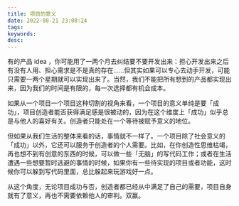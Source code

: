 ```yaml
---
title: 项目的意义
date: 2022-08-21 23:08:24
tags:
keywords:
desc:
---
```


有的产品 idea ，你可能用了一两个月去纠结要不要开发出来：担心开发出来之后有没有人用、担心需求是不是真的存在……但其实如果可以专心去动手开发，可能只需要一两个星期就可以实现出来了。当然，我们不能把所有想到的产品都实现出来，因为我们的时间是有限的，每一次选择都有机会成本。

如果从一个项目一个项目这种切割的视角来看，一个项目的意义单纯是要「成功」，项目创造者能否获得满足感是很被动的，因为在这个维度上「成功」似乎总是与他人的喜好有关。创造者只能处在一个等待被赋予意义的地位。

但如果从我们生活的整体来看的话，事情就不一样了。一个项目除了社会意义的「成功」以外，它还可以服务于创造者的个人需要。比如，在你创造性思维枯竭，再也想不到有创意的东西的时候，可以做一些「无脑」的写代码工作；或者在生活遭遇一些想要暂时逃避的事情的时候，如果你有一些待实现的项目或者功能，这时候你可以躲到写代码里面，总比躲起来玩游戏好一点。

从这个角度，无论项目成功与否，创造者都已经从中满足了自己的需要，项目自身就有了意义，再也不需要依赖他人的审判。双赢。
